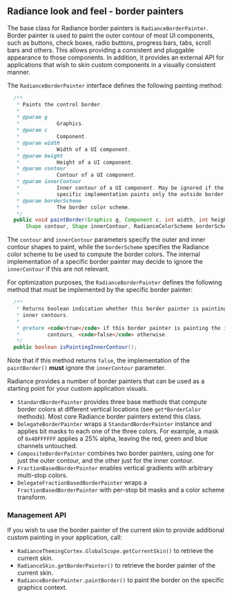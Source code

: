 ## Radiance look and feel - border painters

The base class for Radiance border painters is `RadianceBorderPainter`. Border painter is used to paint the outer contour of most UI components, such as buttons, check boxes, radio buttons, progress bars, tabs, scroll bars and others. This allows providing a consistent and pluggable appearance to those components. In addition, it provides an external API for applications that wish to skin custom components in a visually consistent manner.

The `RadianceBorderPainter` interface defines the following painting method:

```java
  /**
   * Paints the control border.
   *
   * @param g
   *            Graphics.
   * @param c
   *            Component.
   * @param width
   *            Width of a UI component.
   * @param height
   *            Height of a UI component.
   * @param contour
   *            Contour of a UI component.
   * @param innerContour
   *            Inner contour of a UI component. May be ignored if the
   *            specific implementation paints only the outside border.
   * @param borderScheme
   *            The border color scheme.
   */
  public void paintBorder(Graphics g, Component c, int width, int height,
      Shape contour, Shape innerContour, RadianceColorScheme borderScheme);
```

The `contour` and `innerContour` parameters specify the outer and inner contour shapes to paint, while the `borderScheme` specifies the Radiance color scheme to be used to compute the border colors. The internal implementation of a specific border painter may decide to ignore the `innerContour` if this are not relevant.

For optimization purposes, the `RadianceBorderPainter` defines the following method that must be implemented by the specific border painter:

```java
  /**
   * Returns boolean indication whether this border painter is painting the
   * inner contours.
   *
   * @return <code>true</code> if this border painter is painting the inner
   *         contours, <code>false</code> otherwise.
   */
  public boolean isPaintingInnerContour();
```

Note that if this method returns `false`, the implementation of the `paintBorder()` **must** ignore the `innerContour` parameter.

Radiance provides a number of border painters that can be used as a starting point for your custom application visuals.

* `StandardBorderPainter` provides three base methods that compute border colors at different vertical locations (see `get*BorderColor` methods). Most core Radiance border painters extend this class.
* `DelegateBorderPainter` wraps a `StandardBorderPainter` instance and applies bit masks to each one of the three colors. For example, a mask of `0x40FFFFFF` applies a 25% alpha, leaving the red, green and blue channels untouched.
* `CompositeBorderPainter` combines two border painters, using one for just the outer contour, and the other just for the inner contour.
* `FractionBasedBorderPainter` enables vertical gradients with arbitrary multi-stop colors.
* `DelegateFractionBasedBorderPainter` wraps a `FractionBasedBorderPainter` with per-stop bit masks and a color scheme transform.


### Management API

If you wish to use the border painter of the current skin to provide additional custom painting in your application, call:

* `RadianceThemingCortex.GlobalScope.getCurrentSkin()`	to retrieve the current skin.
* `RadianceSkin.getBorderPainter()` to retrieve the border painter of the current skin.
* `RadianceBorderPainter.paintBorder()` to paint the border on the specific graphics context.

